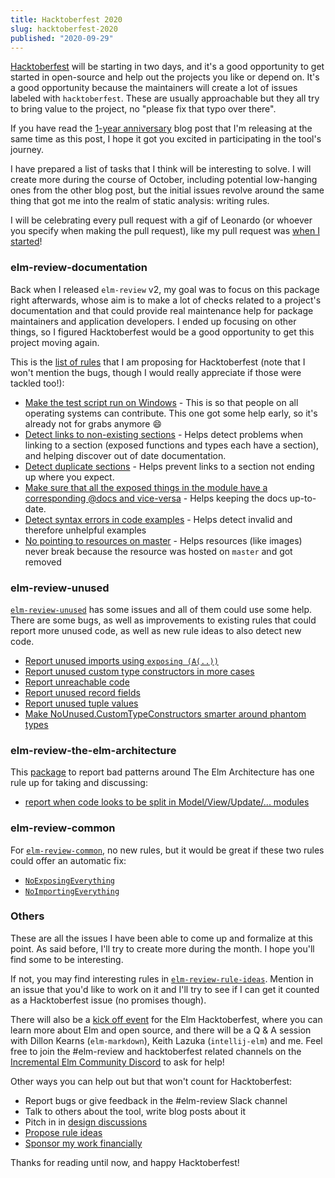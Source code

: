 ```yaml
---
title: Hacktoberfest 2020
slug: hacktoberfest-2020
published: "2020-09-29"
---
```


[Hacktoberfest](https://hacktoberfest.digitalocean.com/) will be starting in two days, and it's a good opportunity to get started in open-source and help out the projects you like or depend on. It's a good opportunity because the maintainers will create a lot of issues labeled with `hacktoberfest`. These are usually approachable but they all try to bring value to the project, no "please fix that typo over there".

If you have read the [1-year anniversary](/1-year-anniversary) blog post that I'm releasing at the same time as this post, I hope it got you excited in participating in the tool's journey.

I have prepared a list of tasks that I think will be interesting to solve. I will create more during the course of October, including potential low-hanging ones from the other blog post, but the initial issues revolve around the same thing that got me into the realm of static analysis: writing rules.

I will be celebrating every pull request with a gif of Leonardo (or whoever you specify when making the pull request), like my pull request was [when I started](https://github.com/avajs/eslint-plugin-ava/pull/11)!

### elm-review-documentation

Back when I released `elm-review` v2, my goal was to focus on this package right afterwards, whose aim is to make a lot of checks related to a project's documentation and that could provide real maintenance help for package maintainers and application developers. I ended up focusing on other things, so I figured Hacktoberfest would be a good opportunity to get this project moving again.

This is the [list of rules](https://github.com/jfmengels/elm-review-documentation/issues) that I am proposing for Hacktoberfest (note that I won't mention the bugs, though I would really appreciate if those were tackled too!):

- [Make the test script run on Windows](https://github.com/jfmengels/elm-review-documentation/issues/8) - This is so that people on all operating systems can contribute. This one got some help early, so it's already not for grabs anymore 😄
- [Detect links to non-existing sections](https://github.com/jfmengels/elm-review-documentation/issues/3) - Helps detect problems when linking to a section (exposed functions and types each have a section), and helping discover out of date documentation.
- [Detect duplicate sections](https://github.com/jfmengels/elm-review-documentation/issues/4) - Helps prevent links to a section not ending up where you expect.
- [Make sure that all the exposed things in the module have a corresponding @docs and vice-versa](https://github.com/jfmengels/elm-review-documentation/issues/5) - Helps keeping the docs up-to-date.
- [Detect syntax errors in code examples](https://github.com/jfmengels/elm-review-documentation/issues/6) - Helps detect invalid and therefore unhelpful examples
- [No pointing to resources on master](https://github.com/jfmengels/elm-review-documentation/issues/7) - Helps resources (like images) never break because the resource was hosted on `master` and got removed

### elm-review-unused

[`elm-review-unused`](https://github.com/jfmengels/elm-review-unused) has some issues and all of them could use some help.
There are some bugs, as well as improvements to existing rules that could report more unused code, as well as new rule ideas to also detect new code.

- [Report unused imports using `exposing (A(..))`](https://github.com/jfmengels/elm-review-unused/issues/3)
- [Report unused custom type constructors in more cases](https://github.com/jfmengels/elm-review-unused/issues/2)
- [Report unreachable code](https://github.com/jfmengels/elm-review-unused/issues/10)
- [Report unused record fields](https://github.com/jfmengels/elm-review-unused/issues/15)
- [Report unused tuple values](https://github.com/jfmengels/elm-review-unused/issues/16)
- [Make NoUnused.CustomTypeConstructors smarter around phantom types](https://github.com/jfmengels/elm-review-unused/issues/4)

### elm-review-the-elm-architecture

This [package](https://github.com/jfmengels/elm-review-the-elm-architecture) to report bad patterns around The Elm Architecture has one rule up for taking and discussing:

- [report when code looks to be split in Model/View/Update/... modules](https://github.com/jfmengels/elm-review-the-elm-architecture/issues/1)

### elm-review-common

For [`elm-review-common`](https://github.com/jfmengels/elm-review-common), no new rules, but it would be great if these two rules could offer an automatic fix:

- [`NoExposingEverything`](https://github.com/jfmengels/elm-review-common/issues/2)
- [`NoImportingEverything`](https://github.com/jfmengels/elm-review-common/issues/3)

### Others

These are all the issues I have been able to come up and formalize at this point. As said before, I'll try to create more during the month. I hope you'll find some to be interesting.

If not, you may find interesting rules in [`elm-review-rule-ideas`](https://github.com/jfmengels/elm-review-rule-ideas). Mention in an issue that you'd like to work on it and I'll try to see if I can get it counted as a Hacktoberfest issue (no promises though).

There will also be a [kick off event](https://incrementalelm.com/hacktoberfest2020/) for the Elm Hacktoberfest, where you can learn more about Elm and open source, and there will be a Q & A session with Dillon Kearns (`elm-markdown`), Keith Lazuka (`intellij-elm`) and me.
Feel free to join the #elm-review and hacktoberfest related channels on the [Incremental Elm Community Discord](https://incrementalelm.com/chat) to ask for help!

Other ways you can help out but that won't count for Hacktoberfest:

- Report bugs or give feedback in the #elm-review Slack channel
- Talk to others about the tool, write blog posts about it
- Pitch in in [design discussions](https://github.com/jfmengels/elm-review-design-discussions)
- [Propose rule ideas](https://github.com/jfmengels/elm-review-rule-ideas)
- [Sponsor my work financially](https://github.com/sponsors/jfmengels)

Thanks for reading until now, and happy Hacktoberfest!

